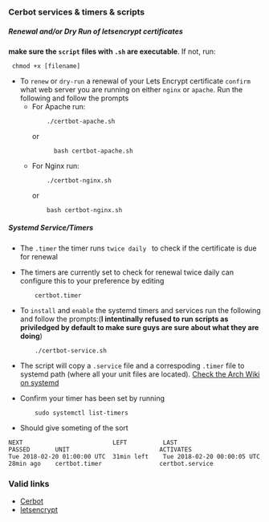 ### Cerbot services & timers & scripts

##### Renewal and/or Dry Run of letsencrypt certificates

**make sure the `script` files with `.sh` are executable**. If not, run:

```
 chmod +x [filename]
```

- To `renew` or `dry-run` a renewal of your Lets Encrypt certificate `confirm` what web server you are running on either `nginx` or `apache`. Run the following and follow the prompts
	- For Apache run:  
		```
			./certbot-apache.sh
		```
		or
	  ```
			bash certbot-apache.sh
		```
	- For Nginx run:
		```
			./certbot-nginx.sh
		```
		or
		```
			bash certbot-nginx.sh
		```

##### Systemd Service/Timers

- The `.timer` the timer runs `twice daily
` to check if the certificate is due for renewal

- The timers are currently set to check for renewal twice daily can configure this to your preference by editing
	```
		certbot.timer
	```
- To `install` and `enable` the systemd timers and services run the following and follow the prompts:(**I intentinally refused to run scripts as priviledged by default to make sure guys are sure about what they are doing**)
	```
		./certbot-service.sh
	```
- The script will copy a `.service` file and a correspoding `.timer` file to systemd path (where all your unit files are located). [Check the Arch Wiki on systemd](https://wiki.archlinux.org/index.php/Systemd)

- Confirm your timer has been set by running
	```
		sudo systemctl list-timers
	```

- Should give someting of the sort
```
NEXT                         LEFT          LAST                         PASSED       UNIT                         ACTIVATES
Tue 2018-02-20 01:00:00 UTC  31min left    Tue 2018-02-20 00:00:05 UTC  28min ago    certbot.timer                certbot.service
```

### Valid links

- [Cerbot](https://certbot.eff.org/)
- [letsencrypt](https://letsencrypt.org/)
